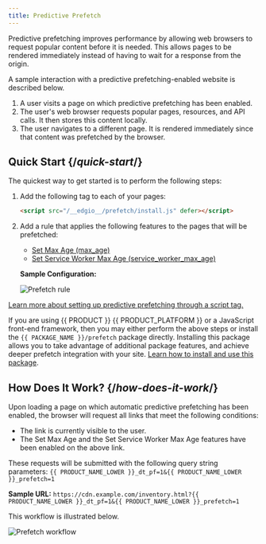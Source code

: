 ```yaml
---
title: Predictive Prefetch
---
```


Predictive prefetching improves performance by allowing web browsers to request popular content before it is needed. This allows pages to be rendered immediately instead of having to wait for a response from the origin.

A sample interaction with a predictive prefetching-enabled website is described below.

1.  A user visits a page on which predictive prefetching has been enabled.
2.  The user's web browser requests popular pages, resources, and API calls. It then stores this content locally.
3.  The user navigates to a different page. It is rendered immediately since that content was prefetched by the browser.

## Quick Start {/*quick-start*/}

The quickest way to get started is to perform the following steps:

1.  Add the following tag to each of your pages:

    ```html
    <script src="/__edgio__/prefetch/install.js" defer></script>
    ```
2.  Add a rule that applies the following features to the pages that will be prefetched:

    -   [Set Max Age (max_age)](/applications/performance/rules/features#set-max-age)
    -   [Set Service Worker Max Age (service_worker_max_age)](/applications/performance/rules/features#set-service-worker-max-age)

    **Sample Configuration:**

    ![Prefetch rule](/images/v7/performance/prefetch_rule.png)

[Learn more about setting up predictive prefetching through a script tag.](/applications/performance/prefetching/prefetching_script_tag)

<Callout type="tip">

  If you are using {{ PRODUCT }} {{ PRODUCT_PLATFORM }} or a JavaScript front-end framework, then you may either perform the above steps or install the `{{ PACKAGE_NAME }}/prefetch` package directly. Installing this package allows you to take advantage of additional package features, and achieve deeper prefetch integration with your site. [Learn how to install and use this package](/applications/performance/prefetching/prefetching_edgio_sites).

</Callout>

## How Does It Work? {/*how-does-it-work*/}

Upon loading a page on which automatic predictive prefetching has been enabled, the browser will request all links that meet the following conditions:
-   The link is currently visible to the user.
-   The Set Max Age and the Set Service Worker Max Age features have been enabled on the above link.

These requests will be submitted with the following query string parameters: `{{ PRODUCT_NAME_LOWER }}_dt_pf=1&{{ PRODUCT_NAME_LOWER }}_prefetch=1`

**Sample URL:** `https://cdn.example.com/inventory.html?{{ PRODUCT_NAME_LOWER }}_dt_pf=1&{{ PRODUCT_NAME_LOWER }}_prefetch=1`

This workflow is illustrated below.

![Prefetch workflow](/images/v7/performance/prefetch-how-does-it-work.png)
